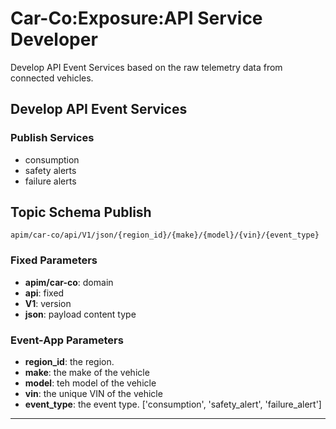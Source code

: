 # Car-Co:Exposure:API Service Developer

Develop API Event Services based on the raw telemetry data from connected vehicles.

## Develop API Event Services

### Publish Services
- consumption
- safety alerts
- failure alerts

## Topic Schema Publish

`apim/car-co/api/V1/json/{region_id}/{make}/{model}/{vin}/{event_type}`

### Fixed Parameters

  - **apim/car-co**: domain
  - **api**: fixed
  - **V1**: version
  - **json**: payload content type

### Event-App Parameters

- **region_id**: the region.
- **make**: the make of the vehicle
- **model**: teh model of the vehicle
- **vin**: the unique VIN of the vehicle
- **event_type**: the event type. ['consumption', 'safety_alert', 'failure_alert']


---
